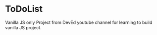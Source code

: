 # ToDoList
Vanilla JS only
Project from DevEd youtube channel for learning to build vanilla JS project.

